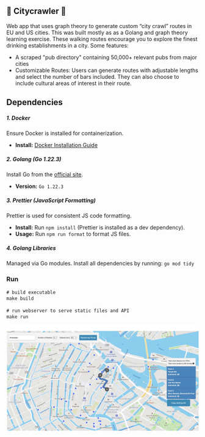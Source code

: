 ## 🎡 Citycrawler 🍺

Web app that uses graph theory to generate custom “city crawl” routes in EU and US cities. This was built mostly as as a Golang and graph theory learning exercise. These walking routes encourage you to explore the finest drinking establishments in a city. Some features:

- A scraped "pub directory" containing 50,000+ relevant pubs from major cities
- Customizable Routes: Users can generate routes with adjustable lengths and select the number of bars included. They can also choose to include cultural areas of interest in their route.

## Dependencies

##### 1. Docker
Ensure Docker is installed for containerization.  
- **Install:** [Docker Installation Guide](https://docs.docker.com/get-docker/)

##### 2. Golang (Go 1.22.3)
Install Go from the [official site](https://go.dev/dl/).  
- **Version:** `Go 1.22.3`

##### 3. Prettier (JavaScript Formatting)
Prettier is used for consistent JS code formatting.  
- **Install:** Run `npm install` (Prettier is installed as a dev dependency).  
- **Usage:** Run `npm run format` to format JS files.

##### 4. Golang Libraries
Managed via Go modules. Install all dependencies by running: `go mod tidy`

### Run

```
# build executable
make build

# run webserver to serve static files and API
make run
```

![alt text](https://github.com/jamesk14022/barcrawler/blob/main/web/static/screenshot.jpg?raw=true)

